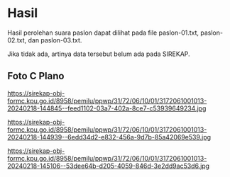 # Hasil

Hasil perolehan suara paslon dapat dilihat pada file paslon-01.txt, paslon-02.txt, dan paslon-03.txt.

Jika tidak ada, artinya data tersebut belum ada pada SIREKAP.

## Foto C Plano

https://sirekap-obj-formc.kpu.go.id/8958/pemilu/ppwp/31/72/06/10/01/3172061001013-20240218-144845--feed1102-03a7-402a-8ce7-c53939649234.jpg

https://sirekap-obj-formc.kpu.go.id/8958/pemilu/ppwp/31/72/06/10/01/3172061001013-20240218-144939--6edd34d2-e832-456a-9d7b-85a42069e539.jpg

https://sirekap-obj-formc.kpu.go.id/8958/pemilu/ppwp/31/72/06/10/01/3172061001013-20240218-145106--53dee64b-d205-4059-846d-3e2dd9ac53d6.jpg
